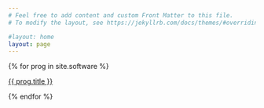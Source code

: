 ```yaml
---
# Feel free to add content and custom Front Matter to this file.
# To modify the layout, see https://jekyllrb.com/docs/themes/#overriding-theme-defaults

#layout: home
layout: page
---
```

{% for prog in site.software %}
<p>
<a href="{{ prog.url | relative_url }}">
  {{ prog.title }}<br />
</a>
</p>
{% endfor %}